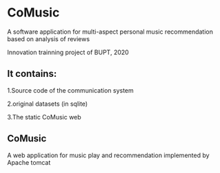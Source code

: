 # CoMusic
A software application for multi-aspect personal music recommendation based on analysis of reviews

Innovation trainning project of BUPT, 2020

## It contains:

1.Source code of the communication system

2.original datasets (in sqlite)

3.The static CoMusic web

## CoMusic
A web application for music play and recommendation implemented by Apache tomcat
